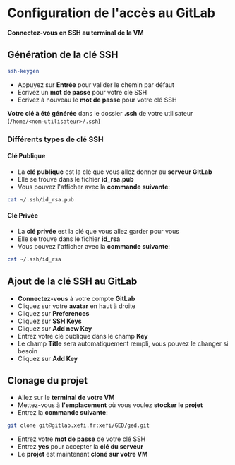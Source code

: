 # Configuration de l&apos;accès au GitLab

**Connectez-vous en SSH au terminal de la VM**

## Génération de la clé SSH

```Bash
ssh-keygen
```

- Appuyez sur <b>Entrée</b> pour valider le chemin par défaut
- Ecrivez un <b>mot de passe</b> pour votre clé SSH
- Ecrivez à nouveau le <b>mot de passe</b> pour votre clé SSH

<b>Votre clé à été générée</b> dans le dossier **.ssh** de votre utilisateur (```/home/<nom-utilisateur>/.ssh```)

### Différents types de clé SSH

#### Clé Publique

- La <b>clé publique</b> est la clé que vous allez donner au <b>serveur GitLab</b>
- Elle se trouve dans le fichier **id_rsa.pub**
- Vous pouvez l&apos;afficher avec la <b>commande suivante</b>:

```bash
cat ~/.ssh/id_rsa.pub
```

#### Clé Privée

- La <b>clé privée</b> est la clé que vous allez garder pour vous
- Elle se trouve dans le fichier **id_rsa**
- Vous pouvez l&apos;afficher avec la <b>commande suivante</b>:

```bash
cat ~/.ssh/id_rsa
```

## Ajout de la clé SSH au GitLab

- <b>Connectez-vous</b> à votre compte <b>GitLab</b>
- Cliquez sur votre <b>avatar</b> en haut à droite
- Cliquez sur **Preferences**
- Cliquez sur **SSH Keys**
- Cliquez sur **Add new Key**
- Entrez votre clé publique dans le champ **Key**
- Le champ **Title** sera automatiquement rempli, vous pouvez le changer si besoin
- Cliquez sur **Add Key**

## Clonage du projet

- Allez sur le <b>terminal de votre VM</b>
- Mettez-vous à <b>l'emplacement</b> où vous voulez <b>stocker le projet</b>
- Entrez la <b>commande suivante</b>:

```bash
git clone git@gitlab.xefi.fr:xefi/GED/ged.git
```

- Entrez votre <b>mot de passe</b> de votre clé SSH
- Entrez <b>yes</b> pour accepter la <b>clé du serveur</b>
- Le <b>projet</b> est maintenant <b>cloné sur votre VM</b>